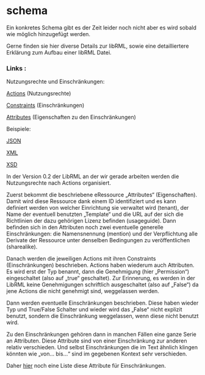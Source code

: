 # schema

Ein konkretes Schema gibt es der Zeit leider noch nicht aber es wird sobald wie möglich hinzugefügt werden. 

Gerne finden sie hier diverse Details zur libRML, sowie eine detailliertere Erklärung zum Aufbau einer libRML Datei.

### Links : 

Nutzungsrechte und Einschränkungen:

[Actions](actions.markdown) (Nutzungsrechte)

[Constraints](constraints.markdown) (Einschränkungen)

[Attributes](attributes.markdown) (Eigenschaften zu den Einschränkungen)


Beispiele: 

[JSON](json.markdown)

[XML](xmlbeispiel.markdown)

[XSD](xsdschema.markdown)


In der Version 0.2 der LibRML an der wir gerade arbeiten werden die Nutzungsrechte nach Actions organisiert.


Zuerst bekommt die beschriebene eRessource „Attributes“ (Eigenschaften). Damit wird diese Ressource dank einem ID identifiziert und es kann definiert werden von welcher Einrichtung sie verwaltet wird (tenant), der Name der eventuell benutzten „Template“ und die URL auf der sich die Richtlinien der dazu gehörigen Lizenz befinden (usageguide). Dann befinden sich in den Attributen noch zwei eventuelle generelle Einschränkungen: die Namensnennung (mention) und der Verpflichtung alle Derivate der Ressource unter denselben Bedingungen zu veröffentlichen (sharealike).

Danach werden die jeweiligen Actions mit ihren Constraints (Einschränkungen) beschrieben. Actions haben wiederum auch Attributen. Es wird erst der Typ benannt, dann die Genehmigung (hier „Permission“) eingeschaltet (also auf „true“ geschaltet). Zur Erinnerung, es werden in der LibRML keine Genehmigungen schriftlich ausgeschaltet (also auf „False“) da jene Actions die nicht genehmigt sind, weggelassen werden.

Dann werden eventuelle Einschränkungen beschrieben. Diese haben wieder Typ und True/False Schalter und wieder wird das „False“ nicht explizit benutzt, sondern die Einschränkung weggelassen, wenn diese nicht benutzt wird.

Zu den Einschränkungen gehören dann in manchen Fällen eine ganze Serie an Attributen. Diese Attribute sind von einer Einschränkung zur anderen relativ verschieden. Und selbst Einschränkungen die im Text ähnlich klingen könnten wie „von… bis…“ sind im gegebenen Kontext sehr verschieden.

Daher [hier](schema/attributes.markdown) noch eine Liste diese Attribute für Einschränkungen.


